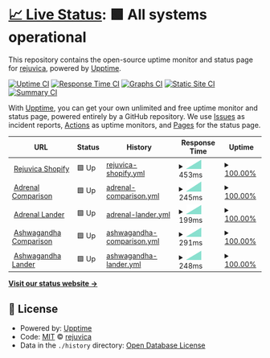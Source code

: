 # [📈 Live Status](https://uptime.rejuvicahealth.com): <!--live status--> **🟩 All systems operational**

This repository contains the open-source uptime monitor and status page for [rejuvica](https://uptime.rejuvicahealth.com), powered by [Upptime](https://github.com/upptime/upptime).

[![Uptime CI](https://github.com/rejuvica/uptime/workflows/Uptime%20CI/badge.svg)](https://github.com/rejuvica/uptime/actions?query=workflow%3A%22Uptime+CI%22)
[![Response Time CI](https://github.com/rejuvica/uptime/workflows/Response%20Time%20CI/badge.svg)](https://github.com/rejuvica/uptime/actions?query=workflow%3A%22Response+Time+CI%22)
[![Graphs CI](https://github.com/rejuvica/uptime/workflows/Graphs%20CI/badge.svg)](https://github.com/rejuvica/uptime/actions?query=workflow%3A%22Graphs+CI%22)
[![Static Site CI](https://github.com/rejuvica/uptime/workflows/Static%20Site%20CI/badge.svg)](https://github.com/rejuvica/uptime/actions?query=workflow%3A%22Static+Site+CI%22)
[![Summary CI](https://github.com/rejuvica/uptime/workflows/Summary%20CI/badge.svg)](https://github.com/rejuvica/uptime/actions?query=workflow%3A%22Summary+CI%22)

With [Upptime](https://upptime.js.org), you can get your own unlimited and free uptime monitor and status page, powered entirely by a GitHub repository. We use [Issues](https://github.com/rejuvica/uptime/issues) as incident reports, [Actions](https://github.com/rejuvica/uptime/actions) as uptime monitors, and [Pages](https://uptime.rejuvicahealth.com) for the status page.

<!--start: status pages-->
<!-- This summary is generated by Upptime (https://github.com/upptime/upptime) -->
<!-- Do not edit this manually, your changes will be overwritten -->
<!-- prettier-ignore -->
| URL | Status | History | Response Time | Uptime |
| --- | ------ | ------- | ------------- | ------ |
| <img alt="" src="https://icons.duckduckgo.com/ip3/www.rejuvica.com.ico" height="13"> [Rejuvica Shopify](https://www.rejuvica.com) | 🟩 Up | [rejuvica-shopify.yml](https://github.com/rejuvica/uptime/commits/HEAD/history/rejuvica-shopify.yml) | <details><summary><img alt="Response time graph" src="./graphs/rejuvica-shopify/response-time-week.png" height="20"> 453ms</summary><br><a href="https://uptime.rejuvicahealth.com/history/rejuvica-shopify"><img alt="Response time 453" src="https://img.shields.io/endpoint?url=https%3A%2F%2Fraw.githubusercontent.com%2Frejuvica%2Fuptime%2FHEAD%2Fapi%2Frejuvica-shopify%2Fresponse-time.json"></a><br><a href="https://uptime.rejuvicahealth.com/history/rejuvica-shopify"><img alt="24-hour response time 453" src="https://img.shields.io/endpoint?url=https%3A%2F%2Fraw.githubusercontent.com%2Frejuvica%2Fuptime%2FHEAD%2Fapi%2Frejuvica-shopify%2Fresponse-time-day.json"></a><br><a href="https://uptime.rejuvicahealth.com/history/rejuvica-shopify"><img alt="7-day response time 453" src="https://img.shields.io/endpoint?url=https%3A%2F%2Fraw.githubusercontent.com%2Frejuvica%2Fuptime%2FHEAD%2Fapi%2Frejuvica-shopify%2Fresponse-time-week.json"></a><br><a href="https://uptime.rejuvicahealth.com/history/rejuvica-shopify"><img alt="30-day response time 453" src="https://img.shields.io/endpoint?url=https%3A%2F%2Fraw.githubusercontent.com%2Frejuvica%2Fuptime%2FHEAD%2Fapi%2Frejuvica-shopify%2Fresponse-time-month.json"></a><br><a href="https://uptime.rejuvicahealth.com/history/rejuvica-shopify"><img alt="1-year response time 453" src="https://img.shields.io/endpoint?url=https%3A%2F%2Fraw.githubusercontent.com%2Frejuvica%2Fuptime%2FHEAD%2Fapi%2Frejuvica-shopify%2Fresponse-time-year.json"></a></details> | <details><summary><a href="https://uptime.rejuvicahealth.com/history/rejuvica-shopify">100.00%</a></summary><a href="https://uptime.rejuvicahealth.com/history/rejuvica-shopify"><img alt="All-time uptime 100.00%" src="https://img.shields.io/endpoint?url=https%3A%2F%2Fraw.githubusercontent.com%2Frejuvica%2Fuptime%2FHEAD%2Fapi%2Frejuvica-shopify%2Fuptime.json"></a><br><a href="https://uptime.rejuvicahealth.com/history/rejuvica-shopify"><img alt="24-hour uptime 100.00%" src="https://img.shields.io/endpoint?url=https%3A%2F%2Fraw.githubusercontent.com%2Frejuvica%2Fuptime%2FHEAD%2Fapi%2Frejuvica-shopify%2Fuptime-day.json"></a><br><a href="https://uptime.rejuvicahealth.com/history/rejuvica-shopify"><img alt="7-day uptime 100.00%" src="https://img.shields.io/endpoint?url=https%3A%2F%2Fraw.githubusercontent.com%2Frejuvica%2Fuptime%2FHEAD%2Fapi%2Frejuvica-shopify%2Fuptime-week.json"></a><br><a href="https://uptime.rejuvicahealth.com/history/rejuvica-shopify"><img alt="30-day uptime 100.00%" src="https://img.shields.io/endpoint?url=https%3A%2F%2Fraw.githubusercontent.com%2Frejuvica%2Fuptime%2FHEAD%2Fapi%2Frejuvica-shopify%2Fuptime-month.json"></a><br><a href="https://uptime.rejuvicahealth.com/history/rejuvica-shopify"><img alt="1-year uptime 100.00%" src="https://img.shields.io/endpoint?url=https%3A%2F%2Fraw.githubusercontent.com%2Frejuvica%2Fuptime%2FHEAD%2Fapi%2Frejuvica-shopify%2Fuptime-year.json"></a></details>
| <img alt="" src="https://icons.duckduckgo.com/ip3/adrenalsupportsupplements.com.ico" height="13"> [Adrenal Comparison](https://adrenalsupportsupplements.com) | 🟩 Up | [adrenal-comparison.yml](https://github.com/rejuvica/uptime/commits/HEAD/history/adrenal-comparison.yml) | <details><summary><img alt="Response time graph" src="./graphs/adrenal-comparison/response-time-week.png" height="20"> 245ms</summary><br><a href="https://uptime.rejuvicahealth.com/history/adrenal-comparison"><img alt="Response time 245" src="https://img.shields.io/endpoint?url=https%3A%2F%2Fraw.githubusercontent.com%2Frejuvica%2Fuptime%2FHEAD%2Fapi%2Fadrenal-comparison%2Fresponse-time.json"></a><br><a href="https://uptime.rejuvicahealth.com/history/adrenal-comparison"><img alt="24-hour response time 245" src="https://img.shields.io/endpoint?url=https%3A%2F%2Fraw.githubusercontent.com%2Frejuvica%2Fuptime%2FHEAD%2Fapi%2Fadrenal-comparison%2Fresponse-time-day.json"></a><br><a href="https://uptime.rejuvicahealth.com/history/adrenal-comparison"><img alt="7-day response time 245" src="https://img.shields.io/endpoint?url=https%3A%2F%2Fraw.githubusercontent.com%2Frejuvica%2Fuptime%2FHEAD%2Fapi%2Fadrenal-comparison%2Fresponse-time-week.json"></a><br><a href="https://uptime.rejuvicahealth.com/history/adrenal-comparison"><img alt="30-day response time 245" src="https://img.shields.io/endpoint?url=https%3A%2F%2Fraw.githubusercontent.com%2Frejuvica%2Fuptime%2FHEAD%2Fapi%2Fadrenal-comparison%2Fresponse-time-month.json"></a><br><a href="https://uptime.rejuvicahealth.com/history/adrenal-comparison"><img alt="1-year response time 245" src="https://img.shields.io/endpoint?url=https%3A%2F%2Fraw.githubusercontent.com%2Frejuvica%2Fuptime%2FHEAD%2Fapi%2Fadrenal-comparison%2Fresponse-time-year.json"></a></details> | <details><summary><a href="https://uptime.rejuvicahealth.com/history/adrenal-comparison">100.00%</a></summary><a href="https://uptime.rejuvicahealth.com/history/adrenal-comparison"><img alt="All-time uptime 100.00%" src="https://img.shields.io/endpoint?url=https%3A%2F%2Fraw.githubusercontent.com%2Frejuvica%2Fuptime%2FHEAD%2Fapi%2Fadrenal-comparison%2Fuptime.json"></a><br><a href="https://uptime.rejuvicahealth.com/history/adrenal-comparison"><img alt="24-hour uptime 100.00%" src="https://img.shields.io/endpoint?url=https%3A%2F%2Fraw.githubusercontent.com%2Frejuvica%2Fuptime%2FHEAD%2Fapi%2Fadrenal-comparison%2Fuptime-day.json"></a><br><a href="https://uptime.rejuvicahealth.com/history/adrenal-comparison"><img alt="7-day uptime 100.00%" src="https://img.shields.io/endpoint?url=https%3A%2F%2Fraw.githubusercontent.com%2Frejuvica%2Fuptime%2FHEAD%2Fapi%2Fadrenal-comparison%2Fuptime-week.json"></a><br><a href="https://uptime.rejuvicahealth.com/history/adrenal-comparison"><img alt="30-day uptime 100.00%" src="https://img.shields.io/endpoint?url=https%3A%2F%2Fraw.githubusercontent.com%2Frejuvica%2Fuptime%2FHEAD%2Fapi%2Fadrenal-comparison%2Fuptime-month.json"></a><br><a href="https://uptime.rejuvicahealth.com/history/adrenal-comparison"><img alt="1-year uptime 100.00%" src="https://img.shields.io/endpoint?url=https%3A%2F%2Fraw.githubusercontent.com%2Frejuvica%2Fuptime%2FHEAD%2Fapi%2Fadrenal-comparison%2Fuptime-year.json"></a></details>
| <img alt="" src="https://icons.duckduckgo.com/ip3/activeadrenal.com.ico" height="13"> [Adrenal Lander](https://activeadrenal.com) | 🟩 Up | [adrenal-lander.yml](https://github.com/rejuvica/uptime/commits/HEAD/history/adrenal-lander.yml) | <details><summary><img alt="Response time graph" src="./graphs/adrenal-lander/response-time-week.png" height="20"> 199ms</summary><br><a href="https://uptime.rejuvicahealth.com/history/adrenal-lander"><img alt="Response time 199" src="https://img.shields.io/endpoint?url=https%3A%2F%2Fraw.githubusercontent.com%2Frejuvica%2Fuptime%2FHEAD%2Fapi%2Fadrenal-lander%2Fresponse-time.json"></a><br><a href="https://uptime.rejuvicahealth.com/history/adrenal-lander"><img alt="24-hour response time 199" src="https://img.shields.io/endpoint?url=https%3A%2F%2Fraw.githubusercontent.com%2Frejuvica%2Fuptime%2FHEAD%2Fapi%2Fadrenal-lander%2Fresponse-time-day.json"></a><br><a href="https://uptime.rejuvicahealth.com/history/adrenal-lander"><img alt="7-day response time 199" src="https://img.shields.io/endpoint?url=https%3A%2F%2Fraw.githubusercontent.com%2Frejuvica%2Fuptime%2FHEAD%2Fapi%2Fadrenal-lander%2Fresponse-time-week.json"></a><br><a href="https://uptime.rejuvicahealth.com/history/adrenal-lander"><img alt="30-day response time 199" src="https://img.shields.io/endpoint?url=https%3A%2F%2Fraw.githubusercontent.com%2Frejuvica%2Fuptime%2FHEAD%2Fapi%2Fadrenal-lander%2Fresponse-time-month.json"></a><br><a href="https://uptime.rejuvicahealth.com/history/adrenal-lander"><img alt="1-year response time 199" src="https://img.shields.io/endpoint?url=https%3A%2F%2Fraw.githubusercontent.com%2Frejuvica%2Fuptime%2FHEAD%2Fapi%2Fadrenal-lander%2Fresponse-time-year.json"></a></details> | <details><summary><a href="https://uptime.rejuvicahealth.com/history/adrenal-lander">100.00%</a></summary><a href="https://uptime.rejuvicahealth.com/history/adrenal-lander"><img alt="All-time uptime 100.00%" src="https://img.shields.io/endpoint?url=https%3A%2F%2Fraw.githubusercontent.com%2Frejuvica%2Fuptime%2FHEAD%2Fapi%2Fadrenal-lander%2Fuptime.json"></a><br><a href="https://uptime.rejuvicahealth.com/history/adrenal-lander"><img alt="24-hour uptime 100.00%" src="https://img.shields.io/endpoint?url=https%3A%2F%2Fraw.githubusercontent.com%2Frejuvica%2Fuptime%2FHEAD%2Fapi%2Fadrenal-lander%2Fuptime-day.json"></a><br><a href="https://uptime.rejuvicahealth.com/history/adrenal-lander"><img alt="7-day uptime 100.00%" src="https://img.shields.io/endpoint?url=https%3A%2F%2Fraw.githubusercontent.com%2Frejuvica%2Fuptime%2FHEAD%2Fapi%2Fadrenal-lander%2Fuptime-week.json"></a><br><a href="https://uptime.rejuvicahealth.com/history/adrenal-lander"><img alt="30-day uptime 100.00%" src="https://img.shields.io/endpoint?url=https%3A%2F%2Fraw.githubusercontent.com%2Frejuvica%2Fuptime%2FHEAD%2Fapi%2Fadrenal-lander%2Fuptime-month.json"></a><br><a href="https://uptime.rejuvicahealth.com/history/adrenal-lander"><img alt="1-year uptime 100.00%" src="https://img.shields.io/endpoint?url=https%3A%2F%2Fraw.githubusercontent.com%2Frejuvica%2Fuptime%2FHEAD%2Fapi%2Fadrenal-lander%2Fuptime-year.json"></a></details>
| <img alt="" src="https://icons.duckduckgo.com/ip3/ashwagandhareviewed.com.ico" height="13"> [Ashwagandha Comparison](https://ashwagandhareviewed.com) | 🟩 Up | [ashwagandha-comparison.yml](https://github.com/rejuvica/uptime/commits/HEAD/history/ashwagandha-comparison.yml) | <details><summary><img alt="Response time graph" src="./graphs/ashwagandha-comparison/response-time-week.png" height="20"> 291ms</summary><br><a href="https://uptime.rejuvicahealth.com/history/ashwagandha-comparison"><img alt="Response time 291" src="https://img.shields.io/endpoint?url=https%3A%2F%2Fraw.githubusercontent.com%2Frejuvica%2Fuptime%2FHEAD%2Fapi%2Fashwagandha-comparison%2Fresponse-time.json"></a><br><a href="https://uptime.rejuvicahealth.com/history/ashwagandha-comparison"><img alt="24-hour response time 291" src="https://img.shields.io/endpoint?url=https%3A%2F%2Fraw.githubusercontent.com%2Frejuvica%2Fuptime%2FHEAD%2Fapi%2Fashwagandha-comparison%2Fresponse-time-day.json"></a><br><a href="https://uptime.rejuvicahealth.com/history/ashwagandha-comparison"><img alt="7-day response time 291" src="https://img.shields.io/endpoint?url=https%3A%2F%2Fraw.githubusercontent.com%2Frejuvica%2Fuptime%2FHEAD%2Fapi%2Fashwagandha-comparison%2Fresponse-time-week.json"></a><br><a href="https://uptime.rejuvicahealth.com/history/ashwagandha-comparison"><img alt="30-day response time 291" src="https://img.shields.io/endpoint?url=https%3A%2F%2Fraw.githubusercontent.com%2Frejuvica%2Fuptime%2FHEAD%2Fapi%2Fashwagandha-comparison%2Fresponse-time-month.json"></a><br><a href="https://uptime.rejuvicahealth.com/history/ashwagandha-comparison"><img alt="1-year response time 291" src="https://img.shields.io/endpoint?url=https%3A%2F%2Fraw.githubusercontent.com%2Frejuvica%2Fuptime%2FHEAD%2Fapi%2Fashwagandha-comparison%2Fresponse-time-year.json"></a></details> | <details><summary><a href="https://uptime.rejuvicahealth.com/history/ashwagandha-comparison">100.00%</a></summary><a href="https://uptime.rejuvicahealth.com/history/ashwagandha-comparison"><img alt="All-time uptime 100.00%" src="https://img.shields.io/endpoint?url=https%3A%2F%2Fraw.githubusercontent.com%2Frejuvica%2Fuptime%2FHEAD%2Fapi%2Fashwagandha-comparison%2Fuptime.json"></a><br><a href="https://uptime.rejuvicahealth.com/history/ashwagandha-comparison"><img alt="24-hour uptime 100.00%" src="https://img.shields.io/endpoint?url=https%3A%2F%2Fraw.githubusercontent.com%2Frejuvica%2Fuptime%2FHEAD%2Fapi%2Fashwagandha-comparison%2Fuptime-day.json"></a><br><a href="https://uptime.rejuvicahealth.com/history/ashwagandha-comparison"><img alt="7-day uptime 100.00%" src="https://img.shields.io/endpoint?url=https%3A%2F%2Fraw.githubusercontent.com%2Frejuvica%2Fuptime%2FHEAD%2Fapi%2Fashwagandha-comparison%2Fuptime-week.json"></a><br><a href="https://uptime.rejuvicahealth.com/history/ashwagandha-comparison"><img alt="30-day uptime 100.00%" src="https://img.shields.io/endpoint?url=https%3A%2F%2Fraw.githubusercontent.com%2Frejuvica%2Fuptime%2FHEAD%2Fapi%2Fashwagandha-comparison%2Fuptime-month.json"></a><br><a href="https://uptime.rejuvicahealth.com/history/ashwagandha-comparison"><img alt="1-year uptime 100.00%" src="https://img.shields.io/endpoint?url=https%3A%2F%2Fraw.githubusercontent.com%2Frejuvica%2Fuptime%2FHEAD%2Fapi%2Fashwagandha-comparison%2Fuptime-year.json"></a></details>
| <img alt="" src="https://icons.duckduckgo.com/ip3/goactiveashwagandha.com.ico" height="13"> [Ashwagandha Lander](https://goactiveashwagandha.com) | 🟩 Up | [ashwagandha-lander.yml](https://github.com/rejuvica/uptime/commits/HEAD/history/ashwagandha-lander.yml) | <details><summary><img alt="Response time graph" src="./graphs/ashwagandha-lander/response-time-week.png" height="20"> 248ms</summary><br><a href="https://uptime.rejuvicahealth.com/history/ashwagandha-lander"><img alt="Response time 248" src="https://img.shields.io/endpoint?url=https%3A%2F%2Fraw.githubusercontent.com%2Frejuvica%2Fuptime%2FHEAD%2Fapi%2Fashwagandha-lander%2Fresponse-time.json"></a><br><a href="https://uptime.rejuvicahealth.com/history/ashwagandha-lander"><img alt="24-hour response time 248" src="https://img.shields.io/endpoint?url=https%3A%2F%2Fraw.githubusercontent.com%2Frejuvica%2Fuptime%2FHEAD%2Fapi%2Fashwagandha-lander%2Fresponse-time-day.json"></a><br><a href="https://uptime.rejuvicahealth.com/history/ashwagandha-lander"><img alt="7-day response time 248" src="https://img.shields.io/endpoint?url=https%3A%2F%2Fraw.githubusercontent.com%2Frejuvica%2Fuptime%2FHEAD%2Fapi%2Fashwagandha-lander%2Fresponse-time-week.json"></a><br><a href="https://uptime.rejuvicahealth.com/history/ashwagandha-lander"><img alt="30-day response time 248" src="https://img.shields.io/endpoint?url=https%3A%2F%2Fraw.githubusercontent.com%2Frejuvica%2Fuptime%2FHEAD%2Fapi%2Fashwagandha-lander%2Fresponse-time-month.json"></a><br><a href="https://uptime.rejuvicahealth.com/history/ashwagandha-lander"><img alt="1-year response time 248" src="https://img.shields.io/endpoint?url=https%3A%2F%2Fraw.githubusercontent.com%2Frejuvica%2Fuptime%2FHEAD%2Fapi%2Fashwagandha-lander%2Fresponse-time-year.json"></a></details> | <details><summary><a href="https://uptime.rejuvicahealth.com/history/ashwagandha-lander">100.00%</a></summary><a href="https://uptime.rejuvicahealth.com/history/ashwagandha-lander"><img alt="All-time uptime 100.00%" src="https://img.shields.io/endpoint?url=https%3A%2F%2Fraw.githubusercontent.com%2Frejuvica%2Fuptime%2FHEAD%2Fapi%2Fashwagandha-lander%2Fuptime.json"></a><br><a href="https://uptime.rejuvicahealth.com/history/ashwagandha-lander"><img alt="24-hour uptime 100.00%" src="https://img.shields.io/endpoint?url=https%3A%2F%2Fraw.githubusercontent.com%2Frejuvica%2Fuptime%2FHEAD%2Fapi%2Fashwagandha-lander%2Fuptime-day.json"></a><br><a href="https://uptime.rejuvicahealth.com/history/ashwagandha-lander"><img alt="7-day uptime 100.00%" src="https://img.shields.io/endpoint?url=https%3A%2F%2Fraw.githubusercontent.com%2Frejuvica%2Fuptime%2FHEAD%2Fapi%2Fashwagandha-lander%2Fuptime-week.json"></a><br><a href="https://uptime.rejuvicahealth.com/history/ashwagandha-lander"><img alt="30-day uptime 100.00%" src="https://img.shields.io/endpoint?url=https%3A%2F%2Fraw.githubusercontent.com%2Frejuvica%2Fuptime%2FHEAD%2Fapi%2Fashwagandha-lander%2Fuptime-month.json"></a><br><a href="https://uptime.rejuvicahealth.com/history/ashwagandha-lander"><img alt="1-year uptime 100.00%" src="https://img.shields.io/endpoint?url=https%3A%2F%2Fraw.githubusercontent.com%2Frejuvica%2Fuptime%2FHEAD%2Fapi%2Fashwagandha-lander%2Fuptime-year.json"></a></details>

<!--end: status pages-->

[**Visit our status website →**](https://uptime.rejuvicahealth.com)

## 📄 License

- Powered by: [Upptime](https://github.com/upptime/upptime)
- Code: [MIT](./LICENSE) © [rejuvica](https://uptime.rejuvicahealth.com)
- Data in the `./history` directory: [Open Database License](https://opendatacommons.org/licenses/odbl/1-0/)

